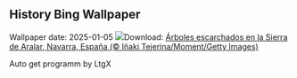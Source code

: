 ## History Bing Wallpaper
Wallpaper date: 2025-01-05
![](https://www.bing.com/th?id=OHR.GeneralWinterNavarre_ES-ES5527142777_UHD.jpg&w=1000)Download: [Árboles escarchados en la Sierra de Aralar, Navarra, España (© Iñaki Tejerina/Moment/Getty Images)](https://www.bing.com/th?id=OHR.GeneralWinterNavarre_ES-ES5527142777_UHD.jpg)

Auto get programm by LtgX

